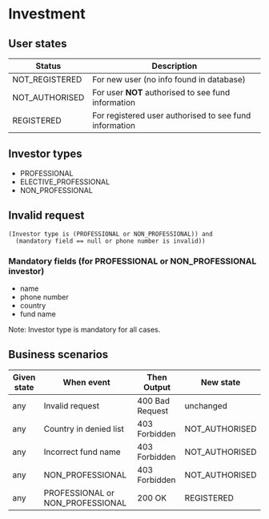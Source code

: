 # Investment

## User states

| Status         | Description                                            |
|----------------|--------------------------------------------------------|
| NOT_REGISTERED | For new user (no info found in database)               |
| NOT_AUTHORISED | For user **NOT** authorised to see fund information    |
| REGISTERED     | For registered user authorised to see fund information |

## Investor types

* PROFESSIONAL
* ELECTIVE_PROFESSIONAL
* NON_PROFESSIONAL

## Invalid request

```
(Investor type is (PROFESSIONAL or NON_PROFESSIONAL)) and 
  (mandatory field == null or phone number is invalid))
```

### Mandatory fields (for PROFESSIONAL or NON_PROFESSIONAL investor)

* name
* phone number
* country
* fund name

Note: Investor type is mandatory for all cases.

## Business scenarios

| Given state | When event                       | Then Output     | New state      |
|-------------|----------------------------------|-----------------|----------------|
| any         | Invalid request                  | 400 Bad Request | unchanged      |
| any         | Country in denied list           | 403 Forbidden   | NOT_AUTHORISED |
| any         | Incorrect fund name              | 403 Forbidden   | NOT_AUTHORISED |
| any         | NON_PROFESSIONAL                 | 403 Forbidden   | NOT_AUTHORISED |
| any         | PROFESSIONAL or NON_PROFESSIONAL | 200 OK          | REGISTERED     |
